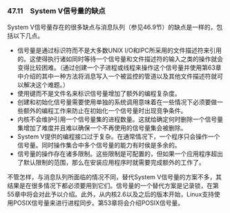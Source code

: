 ### 47.11　System V信号量的缺点

System V信号量存在的很多缺点与消息队列（参见46.9节）的缺点是一样的，包括以下几点。

+ 信号量是通过标识符而不是大多数UNIX I/O和IPC所采用的文件描述符来引用的。这使得执行诸如同时等待一个信号量和文件描述符的输入之类的操作就会变得比较困难。（通过创建一个子进程或线程来操作这个信号量并使用第63章中介绍的其中一种方法将消息写入一个被监控的管道以及其他文件描述符就可以解决这个难题。）
+ 使用键而不是文件名来标识信号量增加了额外的编程复杂度。
+ 创建和初始化信号量需要使用单独的系统调用意味着在一些情况下必须要做一些额外的编程工作来防止在初始化一个信号量时出现竞争条件。
+ 内核不会维护引用一个信号量集的进程数量。这就给确定何时删除一个信号量集增加了难度并且难以确保一个不再使用的信号量集会被删除。
+ System V提供的编程接口过于复杂。在通常情况下，一个程序只会操作一个信号量。同时操作集合中多个信号量的能力有时侯是多余的。
+ 信号量的操作存在诸多限制。这些限制是可配置的，但如果一个应用程序超出了默认限制的范围，那么在安装应用程序时就需要完成额外的工作了。

不管怎样，与消息队列所面临的情况不同，替代System V信号量的方案不多，其结果是在很多情况下都必须要用到它们。信号量的一个替代方案是记录锁，在第55章中将会对此予以介绍。此外，从内核2.6以及之后的版本开始，Linux支持使用POSIX信号量来进行进程同步。第53章将会介绍POSIX信号量。

